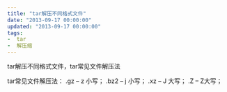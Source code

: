 ```yaml
---
title: "tar解压不同格式文件"
date: "2013-09-17 00:00:00"
updated: "2013-09-17 00:00:00"
tags:
-  tar
-  解压缩
---
```



tar解压不同格式文件，tar常见文件解压法

[](/notename/ "archive 20130917")

tar常见文件解压法：
.gz – z 小写；
.bz2 – j 小写；
.xz – J 大写；
.Z – Z大写；

